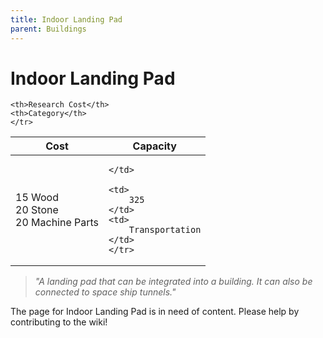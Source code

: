 ```yaml
---
title: Indoor Landing Pad 
parent: Buildings
---
```

# Indoor Landing Pad 

<table>
<thead>
	<tr>
	<th>Cost</th>
	<th>Capacity</th>
	
	<th>Research Cost</th>
	<th>Category</th>
	</tr>
</thead>
<tbody>
	<tr>
	<td>
		15 Wood<br>20 Stone<br>20 Machine Parts
	</td>
	<td>
		
	</td>
	
	<td>
		325
	</td>
	<td>
		Transportation
	</td>
	</tr>
</tbody>
</table>

> *"A landing pad that can be integrated into a building. It can also be connected to space ship tunnels."*

The page for Indoor Landing Pad  is in need of content. Please help by contributing to the wiki!

